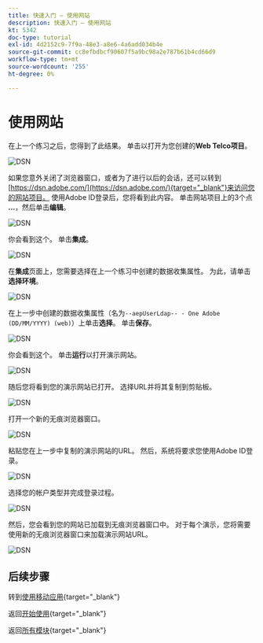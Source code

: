 ```yaml
---
title: 快速入门 — 使用网站
description: 快速入门 — 使用网站
kt: 5342
doc-type: tutorial
exl-id: 4d2152c9-7f9a-48e3-a8e6-4a6add034b4e
source-git-commit: cc8efbdbcf90607f5a9bc98a2e787b61b4cd66d9
workflow-type: tm+mt
source-wordcount: '255'
ht-degree: 0%

---
```


# 使用网站

在上一个练习之后，您得到了此结果。 单击以打开为您创建的&#x200B;**Web Telco项目**。

![DSN](./images/dsn5a.png)

如果您意外关闭了浏览器窗口，或者为了进行以后的会话，还可以转到[https://dsn.adobe.com/](https://dsn.adobe.com/){target="_blank"}来访问您的网站项目。 使用Adobe ID登录后，您将看到此内容。 单击网站项目上的3个点&#x200B;**...**，然后单击&#x200B;**编辑**。

![DSN](./images/web8.png)

你会看到这个。 单击&#x200B;**集成**。

![DSN](./images/web1.png)

在&#x200B;**集成**&#x200B;页面上，您需要选择在上一个练习中创建的数据收集属性。 为此，请单击&#x200B;**选择环境**。

![DSN](./images/web2.png)

在上一步中创建的数据收集属性（名为`--aepUserLdap-- - One Adobe (DD/MM/YYYY) (web)`）上单击&#x200B;**选择**。 单击&#x200B;**保存**。

![DSN](./images/web2a.png)

你会看到这个。 单击&#x200B;**运行**&#x200B;以打开演示网站。

![DSN](./images/web2b.png)

随后您将看到您的演示网站已打开。 选择URL并将其复制到剪贴板。

![DSN](./images/web3.png)

打开一个新的无痕浏览器窗口。

![DSN](./images/web4.png)

粘贴您在上一步中复制的演示网站的URL。 然后，系统将要求您使用Adobe ID登录。

![DSN](./images/web5.png)

选择您的帐户类型并完成登录过程。

![DSN](./images/web6.png)

然后，您会看到您的网站已加载到无痕浏览器窗口中。 对于每个演示，您将需要使用新的无痕浏览器窗口来加载演示网站URL。

![DSN](./images/web7.png)

## 后续步骤

转到[使用移动应用](./ex5.md){target="_blank"}

返回[开始使用](./getting-started.md){target="_blank"}

返回[所有模块](./../../../overview.md){target="_blank"}